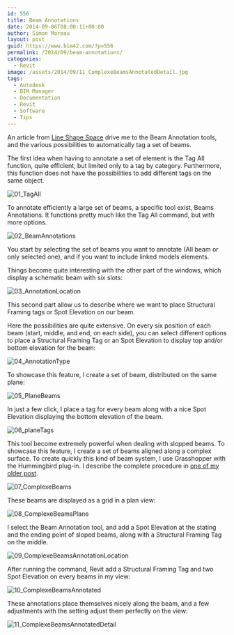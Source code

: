 ```yaml
---
id: 556
title: Beam Annotations
date: 2014-09-06T08:00:11+00:00
author: Simon Moreau
layout: post
guid: https://www.bim42.com/?p=556
permalink: /2014/09/beam-annotations/
categories:
  - Revit
image: /assets/2014/09/11_ComplexeBeamsAnnotatedDetail.jpg
tags:
  - Autodesk
  - BIM Manager
  - Documentation
  - Revit
  - Software
  - Tips
---
```

An article from [Line Shape Space](http://lineshapespace.com/ "Line Shape Space") drive me to the Beam Annotation tools, and the various possibilities to automatically tag a set of beams.
  
The first idea when having to annotate a set of element is the Tag All function, quite efficient, but limited only to a tag by category. Furthermore, this function does not have the possibilities to add different tags on the same object.

![01_TagAll](/assets/2014/09/01_TagAll.jpg)

To annotate efficiently a large set of beams, a specific tool exist, Beams Annotations. It functions pretty much like the Tag All command, but with more options.

![02_BeamAnnotations](/assets/2014/09/02_BeamAnnotations.jpg)

You start by selecting the set of beams you want to annotate (All beam or only selected one), and if you want to include linked models elements.
  
Things become quite interesting with the other part of the windows, which display a schematic beam with six slots:

![03_AnnotationLocation](/assets/2014/09/03_AnnotationLocation.jpg)

This second part allow us to describe where we want to place Structural Framing tags or Spot Elevation on our beam.

Here the possibilities are quite extensive. On every six position of each beam (start, middle, and end, on each side), you can select different options to place a Structural Framing Tag or an Spot Elevation to display top and/or bottom elevation for the beam:

![04_AnnotationType](/assets/2014/09/04_AnnotationType.jpg)

To showcase this feature, I create a set of beam, distributed on the same plane:

![05_PlaneBeams](/assets/2014/09/05_PlaneBeams.png)

In just a few click, I place a tag for every beam along with a nice Spot Elevation displaying the bottom elevation of the beam.

![06_planeTags](/assets/2014/09/06_planeTags.jpg)

This tool become extremely powerful when dealing with slopped beams. To showcase this feature, I create a set of beams aligned along a complex surface. To create quickly this kind of beam system, I use Grasshopper with the Hummingbird plug-in. I describe the complete procedure in [one of my older post](https://www.bim42.com/2012/09/parametric-modeling-in-revit/ "Parametric modeling in Revit").

![07_ComplexeBeams](/assets/2014/09/07_ComplexeBeams.png)

These beams are displayed as a grid in a plan view:

![08_ComplexeBeamsPlane](/assets/2014/09/08_ComplexeBeamsPlane.jpg)

I select the Beam Annotation tool, and add a Spot Elevation at the stating and the ending point of sloped beams, along with a Structural Framing Tag on the middle.

![09_ComplexeBeamsAnnotationLocation](/assets/2014/09/09_ComplexeBeamsAnnotationLocation.jpg)

After running the command, Revit add a Structural Framing Tag and two Spot Elevation on every beams in my view:

![10_ComplexeBeamsAnnotated](/assets/2014/09/10_ComplexeBeamsAnnotated.jpg)

These annotations place themselves nicely along the beam, and a few adjustments with the setting adjust them perfectly on the view:

![11_ComplexeBeamsAnnotatedDetail](/assets/2014/09/11_ComplexeBeamsAnnotatedDetail.jpg)